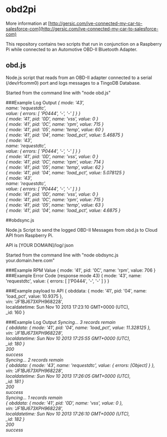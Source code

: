 # obd2pi

More information at [http://gersic.com/ive-connected-my-car-to-salesforce-com](http://gersic.com/ive-connected-my-car-to-salesforce-com)

This repository contains two scripts that run in conjunction on a Raspberry Pi while connected to an Automotive OBD-II Bluetooth Adapter.

## obd.js

Node.js script that reads from an OBD-II adapter connected to a serial (/dev/rfcomm0) port and logs messages to a TingoDB Database.

Started from the command line with "node obd.js"

###Example Log Output
*{ mode: '43',  
  name: 'requestdtc',  
  value: { errors: [ 'P0444', '-', '-' ] } }  
{ mode: '41', pid: '0D', name: 'vss', value: 0 }  
{ mode: '41', pid: '0C', name: 'rpm', value: 715 }  
{ mode: '41', pid: '05', name: 'temp', value: 60 }  
{ mode: '41', pid: '04', name: 'load_pct', value: 5.46875 }  
{ mode: '43',  
  name: 'requestdtc',  
  value: { errors: [ 'P0444', '-', '-' ] } }  
{ mode: '41', pid: '0D', name: 'vss', value: 0 }  
{ mode: '41', pid: '0C', name: 'rpm', value: 714 }  
{ mode: '41', pid: '05', name: 'temp', value: 62 }  
{ mode: '41', pid: '04', name: 'load_pct', value: 5.078125 }  
{ mode: '43',  
  name: 'requestdtc',  
  value: { errors: [ 'P0444', '-', '-' ] } }  
{ mode: '41', pid: '0D', name: 'vss', value: 0 }  
{ mode: '41', pid: '0C', name: 'rpm', value: 715 }  
{ mode: '41', pid: '05', name: 'temp', value: 63 }  
{ mode: '41', pid: '04', name: 'load_pct', value: 4.6875 }*

##obdsync.js

Node.js Script to send the logged OBD-II Messages from obd.js to Cloud API from Raspberry Pi.

API is [YOUR DOMAIN]/log/:json

Started from the command line with "node obdsync.js your.domain.here.com"

###Example RPM Value
{ mode: '41', pid: '0C', name: 'rpm', value: 706 }
###Example Error Code (response mode 43)
{ mode: '43', name: 'requestdtc', value: { errors: [ ]'P0444', '-', '-' ] } }

###Example payload to API
{ obddata: { mode: '41', pid: '04', name: 'load_pct', value: 10.9375 },  
vin: 'JF1BJ673XPH968228',  
localdatetime: Sun Nov 10 2013 17:23:10 GMT+0000 (UTC),  
_id: 160 } 

###Example Log Output
*Syncing... 3 records remain  
{ obddata: { mode: '41', pid: '04', name: 'load_pct', value: 11.328125 },  
  vin: 'JF1BJ673XPH968228',  
  localdatetime: Sun Nov 10 2013 17:25:55 GMT+0000 (UTC),  
  _id: 180 }  
200  
success  
Syncing... 2 records remain  
{ obddata: { mode: '43', name: 'requestdtc', value: { errors: [Object] } },  
  vin: 'JF1BJ673XPH968228',  
  localdatetime: Sun Nov 10 2013 17:26:05 GMT+0000 (UTC),  
  _id: 181 }  
200  
success  
Syncing... 1 records remain  
{ obddata: { mode: '41', pid: '0D', name: 'vss', value: 0 },  
  vin: 'JF1BJ673XPH968228',  
  localdatetime: Sun Nov 10 2013 17:26:10 GMT+0000 (UTC),  
  _id: 182 }  
200  
success*



